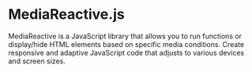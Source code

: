 # MediaReactive.js
MediaReactive is a JavaScript library that allows you to run functions or display/hide HTML elements based on specific media conditions. Create responsive and adaptive JavaScript code that adjusts to various devices and screen sizes.
